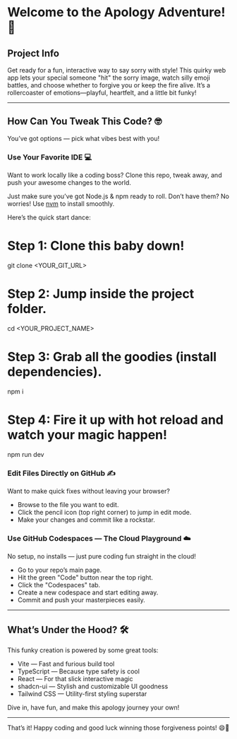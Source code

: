 # Welcome to the Apology Adventure! 🎉

## Project Info  
Get ready for a fun, interactive way to say sorry with style! This quirky web app lets your special someone "hit" the sorry image, watch silly emoji battles, and choose whether to forgive you or keep the fire alive. It’s a rollercoaster of emotions—playful, heartfelt, and a little bit funky!  

---

## How Can You Tweak This Code? 🤓

You’ve got options — pick what vibes best with you!

### Use Your Favorite IDE 💻

Want to work locally like a coding boss? Clone this repo, tweak away, and push your awesome changes to the world.

Just make sure you’ve got Node.js & npm ready to roll. Don’t have them? No worries! Use [nvm](https://github.com/nvm-sh/nvm#installing-and-updating) to install smoothly.

Here’s the quick start dance:  


# Step 1: Clone this baby down!

git clone <YOUR_GIT_URL>

# Step 2: Jump inside the project folder.

cd <YOUR_PROJECT_NAME>

# Step 3: Grab all the goodies (install dependencies).

npm i

# Step 4: Fire it up with hot reload and watch your magic happen!

npm run dev


### Edit Files Directly on GitHub ✍️

Want to make quick fixes without leaving your browser?

- Browse to the file you want to edit.
- Click the pencil icon (top right corner) to jump in edit mode.
- Make your changes and commit like a rockstar.

### Use GitHub Codespaces — The Cloud Playground ☁️

No setup, no installs — just pure coding fun straight in the cloud!

- Go to your repo’s main page.
- Hit the green "Code" button near the top right.
- Click the "Codespaces" tab.
- Create a new codespace and start editing away.
- Commit and push your masterpieces easily.

---

## What’s Under the Hood? 🛠️

This funky creation is powered by some great tools:  

- Vite — Fast and furious build tool  
- TypeScript — Because type safety is cool  
- React — For that slick interactive magic  
- shadcn-ui — Stylish and customizable UI goodness  
- Tailwind CSS — Utility-first styling superstar  

Dive in, have fun, and make this apology journey your own!

---

That’s it! Happy coding and good luck winning those forgiveness points! 😄💖